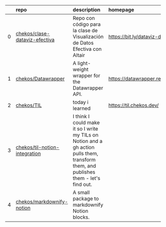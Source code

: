 |    | repo                                                                              | description                                                                                                                           | homepage                           |
|---:|:----------------------------------------------------------------------------------|:--------------------------------------------------------------------------------------------------------------------------------------|:-----------------------------------|
|  0 | [chekos/clase-dataviz-efectiva](https://github.com/chekos/clase-dataviz-efectiva) | Repo con código para la clase de Visualización de Datos Efectiva con Altair                                                           | https://bit.ly/dataviz-demo        |
|  1 | [chekos/Datawrapper](https://github.com/chekos/Datawrapper)                       | A light-weight wrapper for the Datawrapper API.                                                                                       | https://datawrapper.readthedocs.io |
|  2 | [chekos/TIL](https://github.com/chekos/TIL)                                       | today i learned                                                                                                                       | https://til.chekos.dev/            |
|  3 | [chekos/til-notion-integration](https://github.com/chekos/til-notion-integration) | I think I could make it so I write my TILs on Notion and a gh action pulls them, transform them, and publishes them - let's find out. |                                    |
|  4 | [chekos/markdownify-notion](https://github.com/chekos/markdownify-notion)         | A small package to markdownify Notion blocks.                                                                                         |                                    |